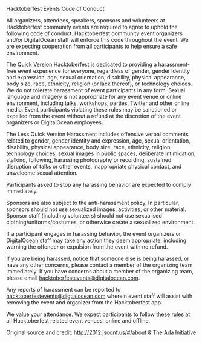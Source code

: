 Hacktoberfest Events Code of Conduct

All organizers, attendees, speakers, sponsors and volunteers at Hacktoberfest community events are required to agree to uphold the following code of conduct. Hacktoberfest community event organizers and/or DigitalOcean staff will enforce this code throughout the event. We are expecting cooperation from all participants to help ensure a safe environment.

The Quick Version
Hacktoberfest is dedicated to providing a harassment-free event experience for everyone, regardless of gender, gender identity and expression, age, sexual orientation, disability, physical appearance, body size, race, ethnicity, religion (or lack thereof), or technology choices. We do not tolerate harassment of event participants in any form. Sexual language and imagery is not appropriate for any event venue or online environment, including talks, workshops, parties, Twitter and other online media. Event participants violating these rules may be sanctioned or expelled from the event without a refund at the discretion of the event organizers or DigitalOcean employees.

The Less Quick Version
Harassment includes offensive verbal comments related to gender, gender identity and expression, age, sexual orientation, disability, physical appearance, body size, race, ethnicity, religion, technology choices, sexual images in public spaces, deliberate intimidation, stalking, following, harassing photography or recording, sustained disruption of talks or other events, inappropriate physical contact, and unwelcome sexual attention.

Participants asked to stop any harassing behavior are expected to comply immediately.

Sponsors are also subject to the anti-harassment policy. In particular, sponsors should not use sexualized images, activities, or other material. Sponsor staff (including volunteers) should not use sexualised clothing/uniforms/costumes, or otherwise create a sexualized environment.

If a participant engages in harassing behavior, the event organizers or DigitalOcean staff may take any action they deem appropriate, including warning the offender or expulsion from the event with no refund.

If you are being harassed, notice that someone else is being harassed, or have any other concerns, please contact a member of the organizing team immediately. If you have concerns about a member of the organizing team, please email hacktoberfestevents@digitalocean.com.

Any reports of harassment can be reported to hacktoberfestevents@digtialocean.com wherein event staff will assist with removing the event and organizer from the Hacktoberfest app.  

We value your attendance. We expect participants to follow these rules at all Hacktoberfest related event venues, online and offline.


Original source and credit: http://2012.jsconf.us/#/about & The Ada Initiative
